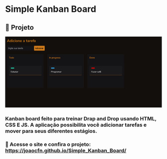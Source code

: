 # Simple Kanban Board

## :pencil: Projeto

![print_projeto](print-web.png?raw=true "print da homepage do player")

### Kanban board feito para treinar Drap and Drop usando HTML, CSS E JS. A aplicação possibilita você adicionar tarefas e mover para seus diferentes estágios.

### :link: Acesse o site e confira o projeto: https://joaocfn.github.io/Simple_Kanban_Board/



